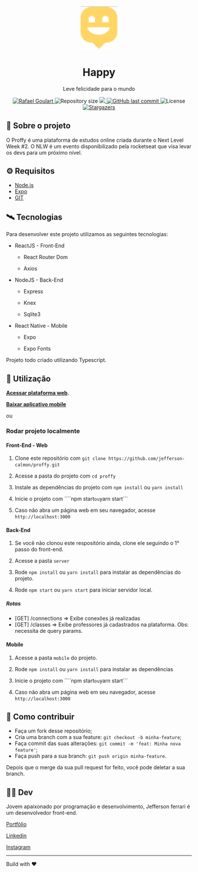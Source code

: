 <div align="center">
    <h1><img src="./.github/logo.png" width="100"></h1>
    <h1>Happy</h1>
    <p>Leve felicidade para o mundo</p>
    
<p align="center">

<a href="https://www.linkedin.com/in/jefferson-f-b24248191/">
    <img alt="Rafael Goulart" src="https://img.shields.io/badge/-Jefferson_Ferrari-29B6D1?style=flat&logo=Linkedin&logoColor=white" />
</a>

<img alt="Repository size" src="https://img.shields.io/github/repo-size/jefferson-calmon/proffy?color=774DD6">

<a aria-label="Completed" href="https://app.rocketseat.com.br/me/jeffersonferrari">
<img src="https://img.shields.io/badge/Rocketseat-NLW 2.0-29B6D1?logo=data:image/png;base64,iVBORw0KGgoAAAANSUhEUgAAABAAAAAQCAMAAAAoLQ9TAAAALVBMVEVHcExxWsF0XMJzXMJxWcFsUsD///9jRrzY0u6Xh9Gsn9n39fyMecy0qd2bjNJWBT0WAAAABHRSTlMA2Do606wF2QAAAGlJREFUGJVdj1cWwCAIBLEsRU3uf9xobDH8+GZwUYi8i6ucJwrxKE+7D0G9Q4vlYqtmCSjndr4CgCgzlyFgfKfKCVO0LrPKjmiqMxGXkJwNnXskqWG+1oSM+BSwD8f29YLNjvx/OQrn+g99oQSoNmt3PgAAAABJRU5ErkJggg=="></img>
</a>

<a href="https://github.com/jefferson-calmon/proffy/commits/master">
<img alt="GitHub last commit" src="https://img.shields.io/github/last-commit/RafaelGoulartB/proffy?color=774DD6">
</a> 
<img alt="License" src="https://img.shields.io/badge/license-MIT-29B6D1">

<a href="https://github.com/jefferson-calmon/proffy/stargazers">

<img alt="Stargazers" src="https://img.shields.io/github/stars/jefferson-calmon/proffy?color=29B6D1&logo=github">
</a>
</p>

</div>


## :scroll: Sobre o projeto

O Proffy é uma plataforma de estudos online criada durante o Next Level Week #2. O NLW é um evento disponibilizado pela rocketseat que visa levar os devs para um próximo nível.

## :gear: Requisitos

- [Node.js](https://nodejs.org/en/)
- [Expo](https://docs.expo.io/)
- [GIT](https://git-scm.com/)


## :artificial_satellite: Tecnologias

Para desenvolver este projeto utilizamos as seguintes tecnologias:

- ReactJS - Front-End
    - React Router Dom

    - Axios

- NodeJS - Back-End
    - Express

    - Knex

    - Sqlite3

- React Native - Mobile
    - Expo

    - Expo Fonts

Projeto todo criado utilizando Typescript.


## :rocket: Utilização

**[Acessar plataforma web](https://proffy-app.netlify.app/).**

**[Baixar aplicativo mobile](https://proffy-app.netlify.app/app/)**

ou

### Rodar projeto localmente

#### Front-End - Web

1. Clone este repositório com ```git clone https://github.com/jefferson-calmon/proffy.git```

1. Acesse a pasta do projeto com ```cd proffy```

1. Instale as dependências do projeto com ```npm install``` ou ```yarn install```

1. Inicie o projeto com ````npm start``` ou ```yarn start```

1. Caso não abra um página web em seu navegador, acesse ```http://localhost:3000```


#### Back-End

1. Se você não clonou este respositório ainda, clone ele seguindo o 1° passo do front-end.

1. Acesse a pasta ```server```

1. Rode ```npm install``` ou ```yarn install``` para instalar as dependências do projeto.

1. Rode ```npm start``` ou ```yarn start``` para iniciar servidor local.

##### Rotas
- [GET] /connections => Exibe conexões já realizadas
- [GET] /classes => Exibe professores já cadastrados na plataforma. Obs: necessita de query params.


#### Mobile

1. Acesse a pasta ```mobile``` do projeto.

1. Rode ```npm install``` ou ```yarn install``` para instalar as dependências

1. Inicie o projeto com ````npm start``` ou ```yarn start```

1. Caso não abra um página web em seu navegador, acesse ```http://localhost:3000```


## :thinking: Como contribuir

- Faça um fork desse repositório;
- Cria uma branch com a sua feature: `git checkout -b minha-feature`;
- Faça commit das suas alterações: `git commit -m 'feat: Minha nova feature'`;
- Faça push para a sua branch: `git push origin minha-feature`.

Depois que o merge da sua pull request for feito, você pode deletar a sua branch.

## :technologist: Dev

Jovem apaixonado por programação e desenvolvimento, Jefferson ferrari é um desenvolvedor front-end.


[Portfólio](https://jefferson-calmon.github.io)

[Linkedin](https://www.linkedin.com/in/jefferson-f-b24248191/)

[Instagram](https://instagram.com/jeffz1_)

---

Build with :heart: 